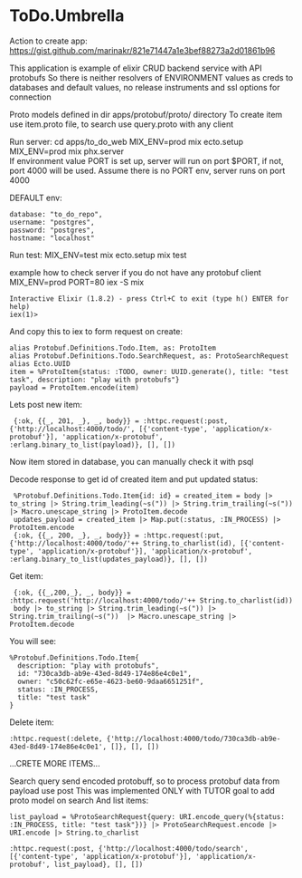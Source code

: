 # ToDo.Umbrella

Action to create app: https://gist.github.com/marinakr/821e71447a1e3bef88273a2d01861b96

This application is example of elixir CRUD backend service with API protobufs
So there is
  neither resolvers of ENVIRONMENT values as creds to databases and default values,
  no release instruments and ssl options for connection

Proto models defined in dir apps/protobuf/proto/ directory
To create item use item.proto file, to search use query.proto with any client

Run server:
cd apps/to_do_web
MIX_ENV=prod  mix ecto.setup
MIX_ENV=prod mix phx.server   
If environment value PORT is set up, server will run on port $PORT,
if not, port 4000 will be used. Assume there is no PORT env, server runs on port 4000

DEFAULT env:
```
database: "to_do_repo",
username: "postgres",
password: "postgres",
hostname: "localhost"
```

Run test:
MIX_ENV=test mix ecto.setup
mix test

example how to check server if you do not have any protobuf client
MIX_ENV=prod PORT=80 iex -S  mix
```
Interactive Elixir (1.8.2) - press Ctrl+C to exit (type h() ENTER for help)
iex(1)>
```
And copy this to iex to form request on create:
```
alias Protobuf.Definitions.Todo.Item, as: ProtoItem
alias Protobuf.Definitions.Todo.SearchRequest, as: ProtoSearchRequest
alias Ecto.UUID
item = %ProtoItem{status: :TODO, owner: UUID.generate(), title: "test task", description: "play with protobufs"}
payload = ProtoItem.encode(item)
```
Lets post new item:
```
 {:ok, {{_, 201, _}, _, body}} = :httpc.request(:post, {'http://localhost:4000/todo/', [{'content-type', 'application/x-protobuf'}], 'application/x-protobuf', :erlang.binary_to_list(payload)}, [], [])
```
Now item stored in database, you can manually check it with psql

Decode response to get id of created item and put updated status:
```
 %Protobuf.Definitions.Todo.Item{id: id} = created_item = body |> to_string |> String.trim_leading(~s(")) |> String.trim_trailing(~s("))  |> Macro.unescape_string |> ProtoItem.decode
 updates_payload = created_item |> Map.put(:status, :IN_PROCESS) |> ProtoItem.encode
 {:ok, {{_, 200, _}, _, body}} = :httpc.request(:put, {'http://localhost:4000/todo/'++ String.to_charlist(id), [{'content-type', 'application/x-protobuf'}], 'application/x-protobuf', :erlang.binary_to_list(updates_payload)}, [], [])
```
Get item:
```
 {:ok, {{_,200,_}, _, body}} = :httpc.request('http://localhost:4000/todo/'++ String.to_charlist(id))
 body |> to_string |> String.trim_leading(~s(")) |> String.trim_trailing(~s("))  |> Macro.unescape_string |> ProtoItem.decode
```
You will see:
```
%Protobuf.Definitions.Todo.Item{
  description: "play with protobufs",
  id: "730ca3db-ab9e-43ed-8d49-174e86e4c0e1",
  owner: "c50c62fc-e65e-4623-be60-9daa6651251f",
  status: :IN_PROCESS,
  title: "test task"
}
```
Delete item:
```
:httpc.request(:delete, {'http://localhost:4000/todo/730ca3db-ab9e-43ed-8d49-174e86e4c0e1', []}, [], [])
```
...CRETE MORE ITEMS...

Search query send encoded protobuff, so to process protobuf data from payload use post
This was implemented ONLY with TUTOR goal to add proto model on search
And list items:
```
list_payload = %ProtoSearchRequest{query: URI.encode_query(%{status: :IN_PROCESS, title: "test task"})} |> ProtoSearchRequest.encode |> URI.encode |> String.to_charlist

:httpc.request(:post, {'http://localhost:4000/todo/search', [{'content-type', 'application/x-protobuf'}], 'application/x-protobuf', list_payload}, [], [])

```
